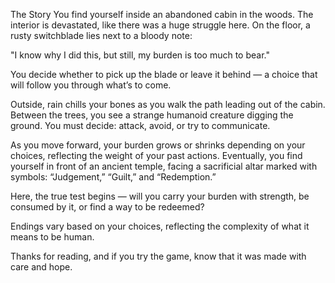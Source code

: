The Story
You find yourself inside an abandoned cabin in the woods. The interior is devastated, like there was a huge struggle here. On the floor, a rusty switchblade lies next to a bloody note:

"I know why I did this, but still, my burden is too much to bear."

You decide whether to pick up the blade or leave it behind — a choice that will follow you through what’s to come.

Outside, rain chills your bones as you walk the path leading out of the cabin. Between the trees, you see a strange humanoid creature digging the ground. You must decide: attack, avoid, or try to communicate.

As you move forward, your burden grows or shrinks depending on your choices, reflecting the weight of your past actions. Eventually, you find yourself in front of an ancient temple, facing a sacrificial altar marked with symbols: “Judgement,” “Guilt,” and “Redemption.”

Here, the true test begins — will you carry your burden with strength, be consumed by it, or find a way to be redeemed?

Endings vary based on your choices, reflecting the complexity of what it means to be human.

Thanks for reading, and if you try the game, know that it was made with care and hope.

